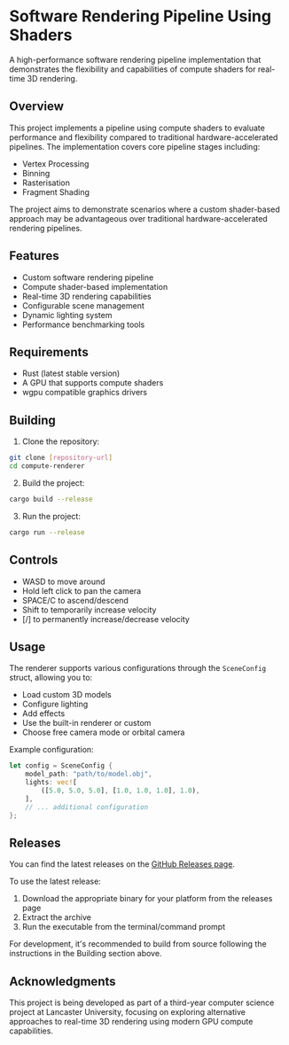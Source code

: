 # Software Rendering Pipeline Using Shaders

A high-performance software rendering pipeline implementation that demonstrates the flexibility and capabilities of compute shaders for real-time 3D rendering.

## Overview

This project implements a pipeline using compute shaders to evaluate performance and flexibility compared to traditional hardware-accelerated pipelines. The implementation covers core pipeline stages including:

- Vertex Processing
- Binning
- Rasterisation
- Fragment Shading

The project aims to demonstrate scenarios where a custom shader-based approach may be advantageous over traditional hardware-accelerated rendering pipelines.

## Features

- Custom software rendering pipeline
- Compute shader-based implementation
- Real-time 3D rendering capabilities
- Configurable scene management
- Dynamic lighting system
- Performance benchmarking tools

## Requirements

- Rust (latest stable version)
- A GPU that supports compute shaders
- wgpu compatible graphics drivers

## Building

1. Clone the repository:

```bash
git clone [repository-url]
cd compute-renderer
```

2. Build the project:

```bash
cargo build --release
```

3. Run the project:

```bash
cargo run --release
```

## Controls

- WASD to move around
- Hold left click to pan the camera
- SPACE/C to ascend/descend
- Shift to temporarily increase velocity
- [/] to permanently increase/decrease velocity

## Usage

The renderer supports various configurations through the `SceneConfig` struct, allowing you to:

- Load custom 3D models
- Configure lighting
- Add effects
- Use the built-in renderer or custom
- Choose free camera mode or orbital camera

Example configuration:

```rust
let config = SceneConfig {
    model_path: "path/to/model.obj",
    lights: vec![
        ([5.0, 5.0, 5.0], [1.0, 1.0, 1.0], 1.0),
    ],
    // ... additional configuration
};
```

## Releases

You can find the latest releases on the [GitHub Releases page](https://github.com/miguel4521/compute-renderer/releases).

To use the latest release:

1. Download the appropriate binary for your platform from the releases page
2. Extract the archive
3. Run the executable from the terminal/command prompt

For development, it's recommended to build from source following the instructions in the Building section above.

## Acknowledgments

This project is being developed as part of a third-year computer science project at Lancaster University, focusing on exploring alternative approaches to real-time 3D rendering using modern GPU compute capabilities. 